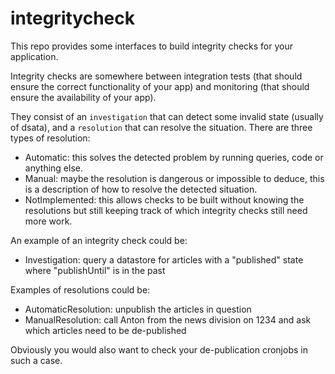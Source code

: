 # integritycheck

This repo provides some interfaces to build integrity checks for your application.

Integrity checks are somewhere between integration tests (that should ensure the 
correct functionality of your app) and monitoring (that should ensure the availability 
of your app).

They consist of an `investigation` that can detect some invalid state (usually of dsata),
and a `resolution` that can resolve the situation. There are three types of resolution:

- Automatic: this solves the detected problem by running queries, code or anything else.
- Manual: maybe the resolution is dangerous or impossible to deduce, this is a description 
of how to resolve the detected situation.
- NotImplemented: this allows checks to be built without knowing the resolutions but still
keeping track of which integrity checks still need more work.


An example of an integrity check could be:

- Investigation: query a datastore for articles with a "published" state where "publishUntil" is in the past

Examples of resolutions could be:

- AutomaticResolution: unpublish the articles in question
- ManualResolution: call Anton from the news division on 1234 and ask which articles need to be de-published

Obviously you would also want to check your de-publication cronjobs in such a case.
